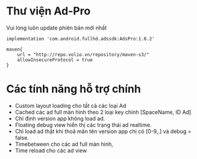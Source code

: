 # Thư viện Ad-Pro

Vui lòng luôn update phiên bản mới nhất
```
implementation 'com.android.fullhd.adssdk:AdsPro:1.0.2'
```

```grovy
maven{
    url = "http://repo.volio.vn/repository/maven-s3/"
    allowInsecureProtocol = true   
}
```


# Các tính năng hỗ trợ chính
- Custom layout loading cho tất cả các loại Ad
- Cached các ad full màn hình theo 2 loại key chính [SpaceName, ID Ad]
- Chỉ định version app không load ad.
- Floating debug view hiển thị các trạng thái ad realtime.
- Chỉ load ad thật khi thoả mãn tên version app chỉ có [0-9,.] và debug = false.
- Timebetween cho các ad full màn hình,
- Time reload cho các ad view
